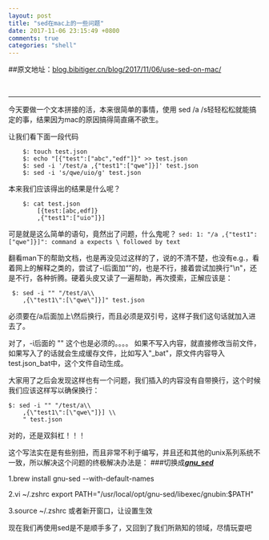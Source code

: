 ```yaml
---
layout: post
title: "sed在mac上的一些问题"
date: 2017-11-06 23:15:49 +0800
comments: true
categories: "shell"
---
```


##原文地址：[blog.bibitiger.cn/blog/2017/11/06/use-sed-on-mac/](http://blog.bibitiger.cn/blog/2017/11/06/use-sed-on-mac/)

<br/>

---

今天要做一个文本拼接的活，本来很简单的事情，使用 sed /a /s轻轻松松就能搞定的事，结果因为mac的原因搞得简直痛不欲生。

让我们看下面一段代码

```
	$: touch test.json
	$: echo "[{"test":["abc","edf"]}" >> test.json
	$: sed -i '/test/a ,{"test1":["qwe"]}]' test.json
	$: sed -i 's/qwe/uio/g' test.json
```

本来我们应该得出的结果是什么呢？

```
	$: cat test.json
		[{test:[abc,edf]}
		,{"test1":["uio"]}]
```

可是就是这么简单的语句，竟然出了问题，什么鬼呢？
`sed: 1: "/a ,{"test1":["qwe"]}]": command a expects \ followed by text`

<!--more-->

翻看man下的帮助文档，也是再没见过这样的了，说的不清不楚，也没有e.g.，看着网上的解释之类的，尝试了-i后面加“”的，也是不行，接着尝试加换行"\n"，还是不行，各种折腾。硬着头皮又读了一遍帮助，再次摸索，正解应该是：

```
 $: sed -i "" "/test/a\\
 	,{\"test1\":[\"qwe\"]}]" test.json
```

必须要在/a后面加上\\然后换行，而且必须是双引号，这样子我们这句话就加入进去了。

对了，-i后面的 "" 这个也是必须的。。。。 如果不写入内容，就直接修改当前文件，如果写入了的话就会生成缓存文件，比如写入"_bat"，原文件内容导入test.json_bat中，这个文件自动生成。

大家用了之后会发现这样也有一个问题，我们插入的内容没有自带换行，这个时候我们应该这样写以确保换行：

```
$: sed -i "" "/test/a\\
 	,{\"test1\":[\"qwe\"]}] \\
 	" test.json
```

对的，还是双斜杠！！！

这个写法实在是有些别扭，而且非常不利于编写，并且还和其他的unix系列系统不一致，所以解决这个问题的终极解决办法是：
###切换成<u>***gnu_sed***</u>

1.brew install gnu-sed --with-default-names

2.vi ~/.zshrc
export PATH="/usr/local/opt/gnu-sed/libexec/gnubin:$PATH"

3.source ~/.zshrc 或者新开窗口，让设置生效

现在我们再使用sed是不是顺手多了，又回到了我们所熟知的领域，尽情玩耍吧